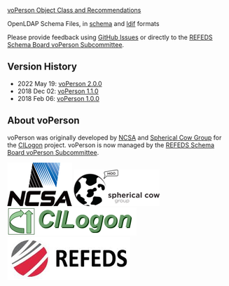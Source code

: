 [voPerson Object Class and Recommendations](https://github.com/voperson/voperson/blob/master/voPerson.md)

OpenLDAP Schema Files, in [schema](https://github.com/voperson/voperson/blob/master/schema/openldap/voperson.schema) and [ldif](https://github.com/voperson/voperson/blob/master/schema/openldap/voperson.ldif) formats

Please provide feedback using [GitHub Issues](https://github.com/voperson/voperson/issues) or directly to the [REFEDS Schema Board voPerson Subcommittee](https://wiki.refeds.org/display/STAN/voPerson+subcommittee).

## Version History

* 2022 May 19: [voPerson 2.0.0](https://github.com/voperson/voperson/tree/2.0.0)
* 2018 Dec 02: [voPerson 1.1.0](https://github.com/voperson/voperson/tree/1.1.0)
* 2018 Feb 06: [voPerson 1.0.0](https://github.com/voperson/voperson/tree/1.0.0)

## About voPerson

voPerson was originally developed by [NCSA](http://www.ncsa.illinois.edu/) and [Spherical Cow Group](http://sphericalcowgroup.com/) for the [CILogon](http://www.cilogon.org/) project. voPerson is now managed by the [REFEDS Schema Board voPerson Subcommittee](https://wiki.refeds.org/display/STAN/voPerson+subcommittee).

![NCSA](logos/ncsa-logo.png) ![Spherical Cow Group](logos/scg-logo.png) ![CILogon](logos/cilogon-logo.png) ![REFEDS](logos/refeds-logo.jpg)
